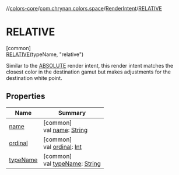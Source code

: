 //[colors-core](../../../../index.md)/[com.chrynan.colors.space](../../index.md)/[RenderIntent](../index.md)/[RELATIVE](index.md)

# RELATIVE

[common]\
[RELATIVE](index.md)(typeName, "relative")

Similar to the [ABSOLUTE](../-a-b-s-o-l-u-t-e/index.md) render intent, this render intent matches the closest color in the destination gamut but makes adjustments for the destination white point.

## Properties

| Name | Summary |
|---|---|
| [name](../-p-e-r-c-e-p-t-u-a-l/index.md#-372974862%2FProperties%2F1346026436) | [common]<br>val [name](../-p-e-r-c-e-p-t-u-a-l/index.md#-372974862%2FProperties%2F1346026436): [String](https://kotlinlang.org/api/latest/jvm/stdlib/kotlin/-string/index.html) |
| [ordinal](../-p-e-r-c-e-p-t-u-a-l/index.md#-739389684%2FProperties%2F1346026436) | [common]<br>val [ordinal](../-p-e-r-c-e-p-t-u-a-l/index.md#-739389684%2FProperties%2F1346026436): [Int](https://kotlinlang.org/api/latest/jvm/stdlib/kotlin/-int/index.html) |
| [typeName](../type-name.md) | [common]<br>val [typeName](../type-name.md): [String](https://kotlinlang.org/api/latest/jvm/stdlib/kotlin/-string/index.html) |
